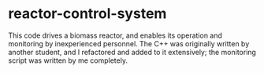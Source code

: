 # reactor-control-system
This code drives a biomass reactor, and enables its operation and monitoring by inexperienced personnel. The C++ was originally written by another student, and I refactored and added to it extensively; the monitoring script was written by me completely.
